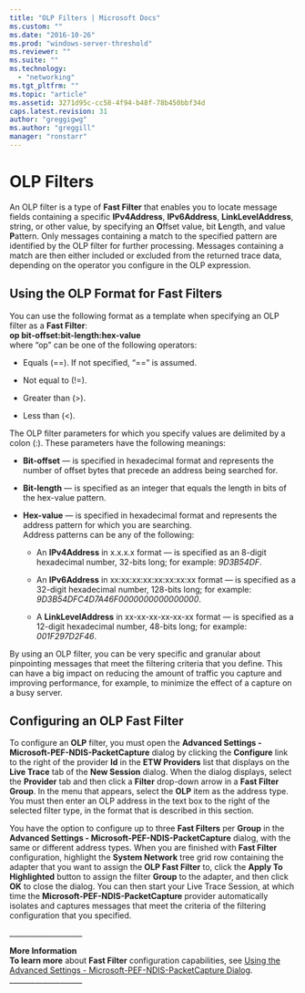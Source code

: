 ```yaml
---
title: "OLP Filters | Microsoft Docs"
ms.custom: ""
ms.date: "2016-10-26"
ms.prod: "windows-server-threshold"
ms.reviewer: ""
ms.suite: ""
ms.technology: 
  - "networking"
ms.tgt_pltfrm: ""
ms.topic: "article"
ms.assetid: 3271d95c-cc58-4f94-b48f-78b450bbf34d
caps.latest.revision: 31
author: "greggigwg"
ms.author: "greggill"
manager: "ronstarr"
---
```

# OLP Filters
An OLP filter is a type of **Fast Filter** that enables you to locate message fields containing a specific **IPv4Address**, **IPv6Address**, **LinkLevelAddress**, string, or other value, by specifying an **O**ffset value,  bit **L**ength, and value **P**attern.  Only messages containing a match to the specified pattern are identified by the OLP filter for further processing.  Messages containing a match are then either included or excluded from the returned trace data, depending on the operator you configure in the OLP expression.  
  
## Using the OLP Format for Fast Filters  
 You can use the following format as a template when specifying an OLP filter as a **Fast Filter**:  
**op bit-offset:bit-length:hex-value**  
where “op” can be one of the following operators:  
  
-   Equals (==).  If not specified, “==” is assumed.  
  
-   Not equal to (!=).  
  
-   Greater than (>).  
  
-   Less than (<).  
  
 The OLP filter parameters for which you specify values are delimited by a colon (:).  These parameters have the following meanings:  
  
-   **Bit-offset** — is specified in hexadecimal format and represents the number of offset bytes that precede an address being searched for.  
  
-   **Bit-length** — is specified as an integer that equals the length in bits of the hex-value pattern.  
  
-   **Hex-value** — is specified in hexadecimal format and represents the address pattern for which you are searching.   
    Address patterns can be any of the following:  
  
    -   An **IPv4Address** in x.x.x.x format — is specified as an 8-digit hexadecimal number, 32-bits long; for example: *9D3B54DF*.  
  
    -   An **IPv6Address** in xx:xx:xx:xx:xx:xx:xx:xx format — is specified as a 32-digit hexadecimal number, 128-bits long; for example:  *9D3B54DFC4D7A46F0000000000000000*.  
  
    -   A **LinkLevelAddress** in xx-xx-xx-xx-xx-xx format — is specified as a 12-digit hexadecimal number, 48-bits long; for example: *001F297D2F46*.  
  
 By using an OLP filter, you can be very specific and granular about pinpointing messages that meet the filtering criteria that you define. This can have a big impact on reducing the amount of traffic you capture and improving performance, for example, to minimize the effect of a capture on a busy server.  
  
## Configuring an OLP Fast Filter  
 To configure an **OLP** filter, you must open the **Advanced Settings - Microsoft-PEF-NDIS-PacketCapture** dialog by clicking the **Configure** link to the right of the provider **Id** in the **ETW Providers** list that displays on the **Live Trace** tab of the **New Session** dialog. When the dialog displays, select the **Provider** tab and then click a **Filter** drop-down arrow in a **Fast Filter Group**. In the menu that appears, select the **OLP** item as the address type. You must then enter an OLP address in the text box to the right of the selected filter type, in the format that is described in this section.  
  
 You have the option to configure up to three **Fast Filters** per **Group** in the **Advanced Settings - Microsoft-PEF-NDIS-PacketCapture** dialog, with the same or different address types. When you are finished with **Fast Filter** configuration, highlight the **System Network** tree grid row containing the adapter that you want to assign the **OLP Fast Filter** to, click the **Apply To Highlighted** button to assign the filter **Group** to the adapter, and then click **OK** to close the dialog. You can then start your Live Trace Session, at which time the **Microsoft-PEF-NDIS-PacketCapture** provider automatically isolates and captures messages that meet the criteria of the filtering configuration that you specified.  
  
 ___________________\_  
  
 **More Information**   
 **To learn more** about **Fast Filter** configuration capabilities, see [Using the Advanced Settings - Microsoft-PEF-NDIS-PacketCapture Dialog](using-the-advanced-settings-microsoft-pef-ndis-packetcapture-dialog.md).   
___________________\_